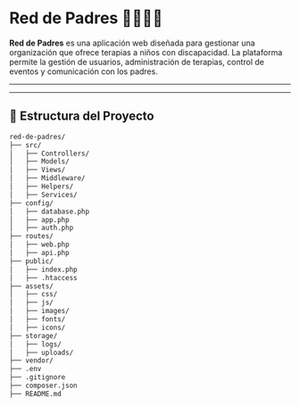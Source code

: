# Red de Padres 🧑‍🏫👩‍⚕️

**Red de Padres** es una aplicación web diseñada para gestionar una organización que ofrece terapias a niños con discapacidad.
 La plataforma permite la gestión de usuarios, administración de terapias, control de eventos y comunicación con los padres.

---

---

## 📁 **Estructura del Proyecto**

```bash
red-de-padres/  
├── src/  
│   ├── Controllers/        
│   ├── Models/          
│   ├── Views/             
│   ├── Middleware/         
│   ├── Helpers/            
│   ├── Services/         
├── config/              
│   ├── database.php      
│   ├── app.php              
│   ├── auth.php           
├── routes/                
│   ├── web.php            
│   ├── api.php           
├── public/                
│   ├── index.php           
│   ├── .htaccess         
├── assets/                
│   ├── css/               
│   ├── js/                 
│   ├── images/           
│   ├── fonts/           
│   ├── icons/              
├── storage/              
│   ├── logs/               
│   ├── uploads/        
├── vendor/             
├── .env                 
├── .gitignore             
├── composer.json           
├── README.md              
